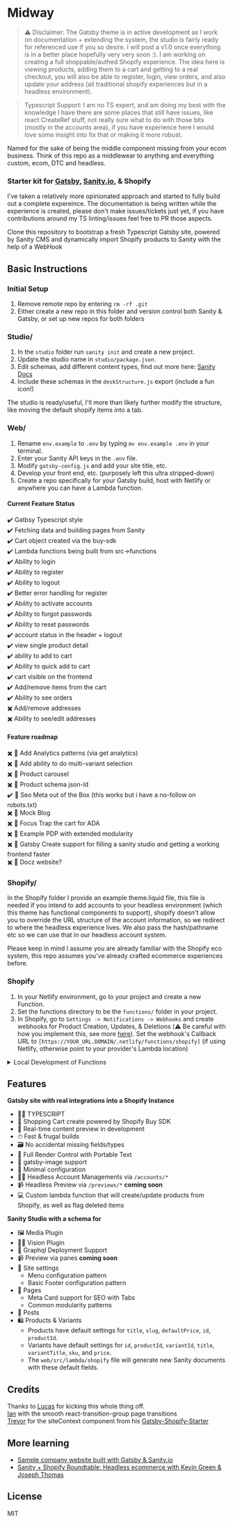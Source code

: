 # Midway

> ⚠️ Disclaimer: The Gatsby theme is in active development as I work on documentation + extending the system, the studio is fairly ready for referenced use if you so desire. I will post a v1.0 once everything is in a better place hopefully very very soon :). I am working on creating a full shoppable/authed Shopify experience. The idea here is viewing products, adding them to a cart and getting to a real checkout, you will also be able to register, login, view orders, and also update your address (all traditional shopify experiences but in a headless environment).

> Typescript Support: I am no TS expert, and am doing my best with the knowledge I have there are some places that still have issues, like react CreateRef stuff, not really sure what to do with those bits (mostly in the accounts area), if you have experience here I would love some insight into fix that or making it more robust.

Named for the sake of being the middle component missing from your ecom business. Think of this repo as a middlewear to anything and everything custom, ecom, DTC and headless.

### Starter kit for [Gatsby](https://www.gatsbyjs.org/), [Sanity.io](https://www.sanity.io), & Shopify

I've taken a relatively more opinionated approach and started to fully build out a complete expereince. The documentation is being written while the experience is created, please don't make issues/tickets just yet, if you have contributions around my TS linting/issues feel free to PR those aspects.  

Clone this repository to bootstrap a fresh Typescript Gatsby site, powered by Sanity CMS and dynamically import Shopify products to Sanity with the help of a WebHook


## Basic Instructions

### Initial Setup
1. Remove remote repo by entering `rm -rf .git`
2. Either create a new repo in this folder and version control both Sanity & Gatsby, or set up new repos for both folders

### Studio/
1. In the `studio` folder run `sanity init` and create a new project.
2. Update the studio name in `studio/package.json`.
3. Edit schemas, add different content types, find out more here: [Sanity Docs](https://www.sanity.io/docs/sanity-studio)
4. Include these schemas in the `deskStructure.js` export (include a fun icon!)

The studio is ready/useful, I'll more than likely further modify the structure, like moving the default shopify items into a tab.

### Web/
1. Rename `env.example` to `.env` by typing `mv env.example .env` in your terminal.
2. Enter your Sanity API keys in the `.env` file.
3. Modify `gatsby-config.js` and add your site title, etc.
3. Develop your front end, etc. (purposely left this ultra stripped-down)
4. Create a repo specifically for your Gatsby build, host with Netlify or anywhere you can have a Lambda function.

#### Current Feature Status
✔️ Gatbsy Typescript style  
✔️ Fetching data and building pages from Sanity  
✔️ Cart object created via the buy-sdk  
✔️ Lambda functions being built from src->functions  
✔️ Ability to login  
✔️ Ability to register  
✔️ Ability to logout  
✔️ Better error handling for register  
✔️ Ability to activate accounts  
✔️ Ability to forgot passwords  
✔️ Ability to reset passwords  
✔️ account status in the header + logout  
✔️ view single product detail  
✔️ ability to add to cart  
✔️ Ability to quick add to cart  
✔️ cart visible on the frontend  
✔️ Add/remove items from the cart  
✔️ Ability to see orders  
✖️ Add/remove addresses  
✖️ Ability to see/edit addresses  


#### Feature roadmap
✖️ 🍝 Add Analytics patterns (via get analytics)  
✖️ 🍝 Add ability to do multi-variant selection  
✖️ 🍝 Product carousel   
✖️ 🍝 Product schema json-ld     
✔️ 🍝 Seo Meta out of the Box (this works but i have a no-follow on robots.txt)  
✖️ 🍝 Mock Blog  
✖️ 🍝 Focus Trap the cart for ADA  
✖️ 🍝 Example PDP with extended modularity  
✖️ 🍝 Gatsby Create support for filling a sanity studio and getting a working frontend faster  
✖️ 🍝 Docz website?  

### Shopify/
In the Shopify folder I provide an example theme.liquid file, this file is needed if you intend to add accounts to your headless environment (which this theme has functional components to support), shopify doesn't allow you to override the URL structure of the account information, so we redirect to where the headless experience lives. We also pass the hash/pathname etc so we can use that in our headless account system.

Please keep in mind I assume you are already familiar with the Shopify eco system, this repo assumes you've already crafted ecommerce experiences before.

### Shopify 

1. In your Netlify environment, go to your project and create a new Function.
2. Set the functions directory to be the `functions/` folder in your project.
3. In Shopify, go to `Settings -> Notifications -> Webhooks` and create webhooks for Product Creation, Updates, & Deletions (⚠️ Be careful with how you implement this, see more [here](https://github.com/lucasvocos/gatsby-sanity-shopify/blob/d69ed053dfa3e21b17a1c10e1b5697044774f70d/web/functions/shopify.js#L171)). Set the webhook's Callback URL to `[https://YOUR_URL.DOMAIN/.netlify/functions/shopify]` (if using Netlify, otherwise point to your provider's Lambda location)

<details>
<summary>Local Development of Functions</summary>
You can alternatively run your webhook locally, you can do this with ngrok
1. npm install ngrok -g  
2. ngrok [:PORT] http  
3. Point Shopify webhook to the above url +  /.netlify/functions/shopify  
</details>

## Features

**Gatsby site with real integrations into a Shopify Instance**
  * 👨‍💻 TYPESCRIPT 
  * 🛒 Shopping Cart create powered by Shopify Buy SDK
  * 📡 Real-time content preview in development
  * ⏱ Fast & frugal builds
  * 🗃 No accidental missing fields/types
  * 🧰 Full Render Control with Portable Text
  * 📸 gatsby-image support
  * 🔧 Minimal configuration
  * 💆‍♀️ Headless Account Managements via `/accounts/*` 
  * 📹 Headless Preview via `/previews/*` **coming soon**
  * 💻 Custom lambda function that will create/update products from Shopify, as well as flag deleted items

**Sanity Studio with a schema for**
  * 🖼️ Media Plugin
  * 👨‍💻 Vision Plugin
  * 🚀 Graphql Deployment Support
  * 📹 Preview via panes **coming soon**
  * 🏢 Site settings
    * Menu configuration pattern
    * Basic Footer configuration pattern
  * 📃 Pages
    * Meta Card support for SEO with Tabs
    * Common modularity patterns
  * 📰 Posts
  * 🛍 Products & Variants
    * Products have default settings for `title`, `slug`, `defaultPrice`, `id`, `productId`.
    * Variants have default settings for `id`, `productId`, `variantId`, `title`, `variantTitle`, `sku`, and `price`.
    * The `web/src/lambda/shopify` file will generate new Sanity documents with these default fields.

## Credits 
Thanks to [Lucas](https://github.com/lucasvocos/gatsby-sanity-shopify) for kicking this whole thing off.  
[Ian](https://github.com/dictions) with the smooth react-transition-group page transitions  
[Trevor](https://github.com/thetrevorharmon) for the siteContext component from his [Gatsby-Shopify-Starter](https://github.com/thetrevorharmon/sell-things-fast/blob/master/src/context/StoreContext.js)  


## More learning

* [Sample company website built with Gatsby & Sanity.io](https://github.com/sanity-io/example-company-website-gatsby-sanity-combo)
* [Sanity + Shopify Roundtable: Headless ecommerce with Kevin Green & Joseph Thomas](https://www.youtube.com/watch?v=4mgI333aGvo) 

## License

MIT
